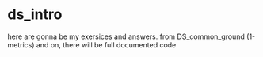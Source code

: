 # ds_intro
here are gonna be my exersices and answers. from DS_common_ground (1-metrics) and on, there will be full documented code
